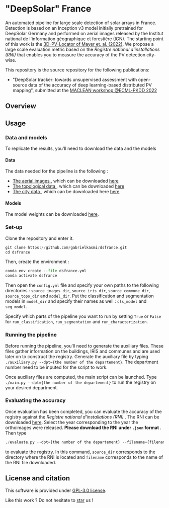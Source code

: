 # "DeepSolar" France

An automated pipeline for large scale detection of solar arrays in France. Detection is based on an Inception v3 model initially pretrained for DeepSolar Germany and performed on aerial images released by the Institut national de l'information géographique et forestière (IGN). The starting point of this work is the [3D-PV-Locator of Mayer et. al. (2022)](https://www.sciencedirect.com/science/article/abs/pii/S0306261921016937). We propose a large scale evaluation metric based on the <i> Registre national d'installations (RNI) </i> that enables you to measure the accuracy of the PV detection city-wise.

This repository is the source repository for the following publications: 
- "DeepSolar tracker: towards unsupervised assessment with open-source data of the accuracy of deep learning-based distributed PV mapping", submitted at the [MACLEAN workshop @ECML-PKDD 2022](https://sites.google.com/view/maclean22/people?authuser=0)

## Overview
## Usage

### Data and models

To replicate the results, you'll need to download the data and the models 

#### Data

The data needed for the pipeline is the following :
- <u> The aerial images </u>, which can be downloaded [here](https://geoservices.ign.fr/bdortho)
- <u> The topological data </u>, which can be downloaded [here](https://geoservices.ign.fr/bdtopo)
- <u> The city data </u>, which can be downloaded here [here](https://www.data.gouv.fr/fr/datasets/decoupage-administratif-communal-francais-issu-d-openstreetmap/)

#### Models

The model weights can be downloaded [here](https://cloud.mines-paristech.fr/index.php/s/qKrZyWCjAoNb43U).

### Set-up 

Clone the repository and enter it. 

```python
git clone https://github.com/gabrielkasmi/dsfrance.git
cd dsfrance
```

Then, create the environment :

```python
conda env create --file dsfrance.yml
conda activate dsfrance
```

Then open the `config.yml` file and specify your own paths to the following directories : `source_images_dir`, `source_iris_dir`, `source_commune_dir`, `source_topo_dir` and `model_dir`. Put the classification and segmentation models in `model_dir` and specify their names as well : `cls_model` and `seg_model`. 

Specify which parts of the pipeline you want to run by setting `True` or `False` for `run_classification`, `run_segmentation` and `run_characterization`.

### Running the pipeline

Before running the pipeline, you'll need to generate the auxiliary files. These files gather information on the buildings, IRIS and communes and are used later on to construct the registry. Generate the auxiliary file by typing `./auxiliary.py --dpt={the number of the departement}`. The department number need to be inputed for the script to work.

Once auxiliary files are computed, the main script can be launched. Type `./main.py --dpt={the number of the departement}` to run the registry on your desired department.

### Evaluating the accuracy

Once evaluation has been completed, you can evaluate the accuracy of the registry against the <i> Registre national d'installations (RNI) </i>. The RNI can be downloaded [here](https://www.data.gouv.fr/fr/datasets/?q=Registre%20national%20des%20installations%20de%20production%20d%27%C3%A9lectricit%C3%A9). Select the year corresponding to the year the orthoimages were released. <b> Please download the RNI under `.json` format </b>. Then type

```python
./evaluate.py --dpt={the number of the departement} --filename={filename} --source_dir={source_dir}
```
to evaluate the registry. In this command, `source_dir` corresponds to the directory where the RNI is located and `filename` corresponds to the name of the RNI file downloaded.


## License and citation
This software is provided under [GPL-3.0 license](https://github.com/gabrielkasmi/dsfrance/blob/main/LICENSE). 

Like this work ? Do not hesitate to <a class="github-button" href="https://github.com/gabrielkasmi/dsfrance" data-icon="octicon-star" aria-label="Star gabrielkasmi/dsfrance on GitHub">star</a> us ! 

